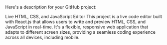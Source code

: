 Here's a description for your GitHub project:

Live HTML, CSS, and JavaScript Editor
This project is a live code editor built with React.js that allows users to write and preview HTML, CSS, and JavaScript in real-time. It's a flexible, responsive web application that adapts to different screen sizes, providing a seamless coding experience across all devices, including mobile.
